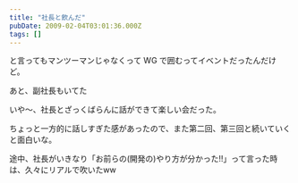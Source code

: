 ```yaml
---
title: "社長と飲んだ"
pubDate: 2009-02-04T03:01:36.000Z
tags: []
---
```


と言ってもマンツーマンじゃなくって WG で囲むってイベントだったんだけど。

あと、副社長もいてた

いや〜、社長とざっくばらんに話ができて楽しい会だった。

ちょっと一方的に話しすぎた感があったので、また第二回、第三回と続いていくと面白いな。

途中、社長がいきなり「お前らの(開発の)やり方が分かった!!」って言った時は、久々にリアルで吹いたww